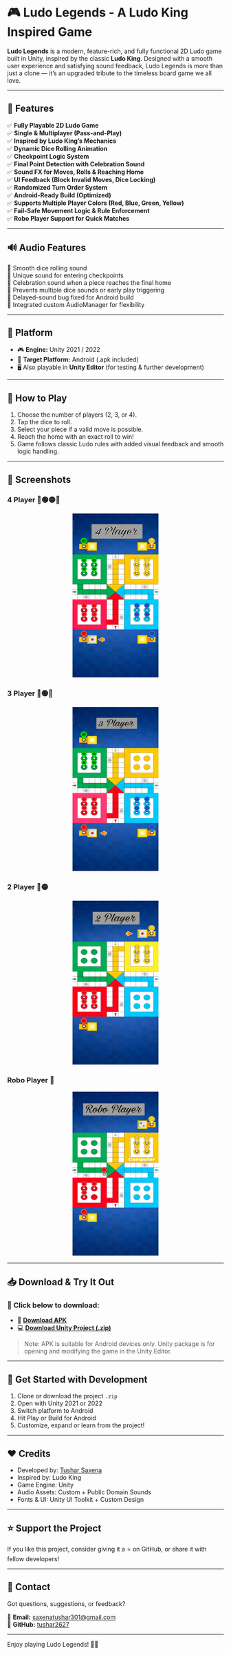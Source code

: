 # 🎮 Ludo Legends - A Ludo King Inspired Game

**Ludo Legends** is a modern, feature-rich, and fully functional 2D Ludo game built in Unity, inspired by the classic **Ludo King**. Designed with a smooth user experience and satisfying sound feedback, Ludo Legends is more than just a clone — it’s an upgraded tribute to the timeless board game we all love.

---

## 🧩 Features

✅ **Fully Playable 2D Ludo Game**  
✅ **Single & Multiplayer (Pass-and-Play)**  
✅ **Inspired by Ludo King’s Mechanics**  
✅ **Dynamic Dice Rolling Animation**  
✅ **Checkpoint Logic System**  
✅ **Final Point Detection with Celebration Sound**  
✅ **Sound FX for Moves, Rolls & Reaching Home**  
✅ **UI Feedback (Block Invalid Moves, Dice Locking)**  
✅ **Randomized Turn Order System**  
✅ **Android-Ready Build (Optimized)**  
✅ **Supports Multiple Player Colors (Red, Blue, Green, Yellow)**  
✅ **Fail-Safe Movement Logic & Rule Enforcement**  
✅ **Robo Player Support for Quick Matches**

---

## 🔊 Audio Features

🎵 Smooth dice rolling sound  
🎵 Unique sound for entering checkpoints  
🎵 Celebration sound when a piece reaches the final home  
🎵 Prevents multiple dice sounds or early play triggering  
🎵 Delayed-sound bug fixed for Android build  
🎵 Integrated custom AudioManager for flexibility

---

## 📱 Platform

- 🎮 **Engine:** Unity 2021 / 2022  
- 📲 **Target Platform:** Android (.apk included)  
- 🖥️ Also playable in **Unity Editor** (for testing & further development)

---

## 🧠 How to Play

1. Choose the number of players (2, 3, or 4).
2. Tap the dice to roll.
3. Select your piece if a valid move is possible.
4. Reach the home with an exact roll to win!
5. Game follows classic Ludo rules with added visual feedback and smooth logic handling.

---

## 📸 Screenshots

### 4 Player 🔴🟢🟡🔵 

<p align="center">
  <img src="https://github.com/tushar2627/LudoLegends/blob/757a0ab1d7db9fa0af52bb1e5097a366d970284f/4%20Player.jpg" alt="Ludo Legends 4 Player" width="200" height="380" />
</p>


### 3 Player 🔴🟢🔵 

<p align="center">
  <img src="https://github.com/tushar2627/LudoLegends/blob/b5c8da2c5b45ec2ee253b9a1e6791c883111dac7/3%20Player.jpg" alt="Ludo Legends 3 Player" width="200" height="380" />
</p>


### 2 Player 🔴🟡 

<p align="center">
  <img src="https://github.com/tushar2627/LudoLegends/blob/b5c8da2c5b45ec2ee253b9a1e6791c883111dac7/2%20Player.jpg" alt="Ludo Legends 2 Player" width="200" height="380" />
</p>


### Robo Player 🤖 

<p align="center">
  <img src="https://github.com/tushar2627/LudoLegends/blob/b5c8da2c5b45ec2ee253b9a1e6791c883111dac7/Robo%20Player.jpg" alt="Ludo Legends Robo Player" width="200" height="380" />
</p>

---

## 📥 Download & Try It Out

### 🔗 Click below to download:

- 📱 **[Download APK](sha256:4992cd17e9ac3b903a1082a001fa319cf483dee8d038c65d0317e506fbf01cf6)**  
- 💻 **[Download Unity Project (.zip)](https://yourlink.com/LudoLegendsUnity.zip)**

> Note: APK is suitable for Android devices only. Unity package is for opening and modifying the game in the Unity Editor.

---

## 🚀 Get Started with Development

1. Clone or download the project `.zip`
2. Open with Unity 2021 or 2022
3. Switch platform to Android
4. Hit Play or Build for Android
5. Customize, expand or learn from the project!

---

## ❤️ Credits

- Developed by: [Tushar Saxena](https://github.com/tushar2627)  
- Inspired by: Ludo King  
- Game Engine: Unity  
- Audio Assets: Custom + Public Domain Sounds  
- Fonts & UI: Unity UI Toolkit + Custom Design

---

## ⭐ Support the Project

If you like this project, consider giving it a ⭐ on GitHub, or share it with fellow developers!

---

## 📧 Contact

Got questions, suggestions, or feedback?

📩 **Email:** saxenatushar301@gmail.com  
🐙 **GitHub:** [tushar2627](https://github.com/tushar2627)

---

Enjoy playing Ludo Legends! 🎲🔥  
